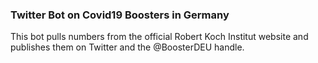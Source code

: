 ### Twitter Bot on Covid19 Boosters in Germany

This bot pulls numbers from the official Robert Koch Institut website and publishes them on Twitter and the @BoosterDEU handle. 

